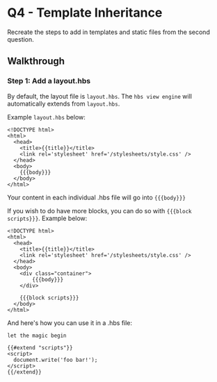 # Q4 - Template Inheritance

Recreate the steps to add in templates and static files from the second question.

## Walkthrough

### Step 1: Add a layout.hbs

By default, the layout file is `layout.hbs`. The `hbs view engine` will automatically extends from `layout.hbs`.

Example `layout.hbs` below:

```
<!DOCTYPE html>
<html>
  <head>
    <title>{{title}}</title>
    <link rel='stylesheet' href='/stylesheets/style.css' />
  </head>
  <body>
    {{{body}}}
  </body>
</html>

```

Your content in each individual .hbs file will go into `{{{body}}}`

If you wish to do have more blocks, you can do so with `{{{block scripts}}}`. Example below:

```
<!DOCTYPE html>
<html>
  <head>
    <title>{{title}}</title>
    <link rel='stylesheet' href='/stylesheets/style.css' />
  </head>
  <body>
    <div class="container">
        {{{body}}}
    </div>

    {{{block scripts}}}
  </body>
</html>
```

And here's how you can use it in a .hbs file:

```
let the magic begin

{{#extend "scripts"}}
<script>
  document.write('foo bar!');
</script>
{{/extend}}
```
